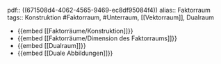 pdf:: ((671508d4-4062-4565-9469-ec8df95084f4))
alias:: Faktorraum
tags:: Konstruktion #Faktorraum, #Unterraum, [[Vektorraum]], Dualraum

- {{embed [[Faktorräume/Konstruktion]]}}
- {{embed [[Faktorräume/Dimension des Faktorraums]]}}
- {{embed [[Dualraum]]}}
- {{embed [[Duale Abbildungen]]}}